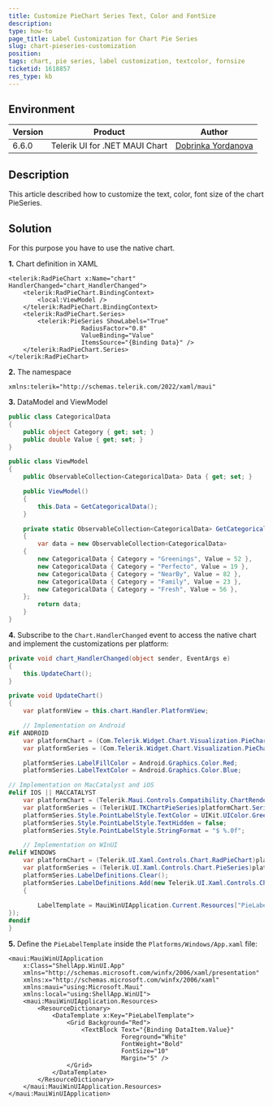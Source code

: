 ```yaml
---
title: Customize PieChart Series Text, Color and FontSize
description: 
type: how-to
page_title: Label Customization for Chart Pie Series
slug: chart-pieseries-customization
position: 
tags: chart, pie series, label customization, textcolor, fornsize
ticketid: 1618857
res_type: kb
---
```


## Environment
| Version | Product | Author | 
| --- | --- | ---- | 
| 6.6.0 | Telerik UI for .NET MAUI Chart | [Dobrinka Yordanova](https://www.telerik.com/blogs/author/dobrinka-yordanova)| 


## Description

This article described how to customize the text, color, font size of the chart PieSeries.

## Solution

For this purpose you have to use the native chart. 

**1.** Chart definition in XAML

```XAML
<telerik:RadPieChart x:Name="chart" HandlerChanged="chart_HandlerChanged">
    <telerik:RadPieChart.BindingContext>
        <local:ViewModel />
    </telerik:RadPieChart.BindingContext>
    <telerik:RadPieChart.Series>
        <telerik:PieSeries ShowLabels="True"
                    RadiusFactor="0.8"
                    ValueBinding="Value"
                    ItemsSource="{Binding Data}" />
    </telerik:RadPieChart.Series>
</telerik:RadPieChart>
```

**2.** The namespace

```XAML
xmlns:telerik="http://schemas.telerik.com/2022/xaml/maui"
```

**3.** DataModel and ViewModel

```C#
public class CategoricalData
{
    public object Category { get; set; }
    public double Value { get; set; }
}

public class ViewModel
{
    public ObservableCollection<CategoricalData> Data { get; set; }

    public ViewModel()
    {
        this.Data = GetCategoricalData();
    }

    private static ObservableCollection<CategoricalData> GetCategoricalData()
    {
        var data = new ObservableCollection<CategoricalData>
    {
        new CategoricalData { Category = "Greenings", Value = 52 },
        new CategoricalData { Category = "Perfecto", Value = 19 },
        new CategoricalData { Category = "NearBy", Value = 82 },
        new CategoricalData { Category = "Family", Value = 23 },
        new CategoricalData { Category = "Fresh", Value = 56 },
    };
        return data;
    }
}
```

**4.** Subscribe to the `Chart.HandlerChanged` event to access the native chart and implement the customizations per platform: 

```C#
private void chart_HandlerChanged(object sender, EventArgs e)
{
    this.UpdateChart();
}

private void UpdateChart()
{
    var platformView = this.chart.Handler.PlatformView;

    // Implementation on Android
#if ANDROID
    var platformChart = (Com.Telerik.Widget.Chart.Visualization.PieChart.RadPieChartView)platformView;
    var platformSeries = (Com.Telerik.Widget.Chart.Visualization.PieChart.PieSeries)platformChart.Series.Get(0);

    platformSeries.LabelFillColor = Android.Graphics.Color.Red;
    platformSeries.LabelTextColor = Android.Graphics.Color.Blue;

// Implementation on MacCatalyst and iOS
#elif IOS || MACCATALYST
    var platformChart = (Telerik.Maui.Controls.Compatibility.ChartRenderer.iOS.TKExtendedChart)platformView;
    var platformSeries = (TelerikUI.TKChartPieSeries)platformChart.Series[0];
    platformSeries.Style.PointLabelStyle.TextColor = UIKit.UIColor.Green;
    platformSeries.Style.PointLabelStyle.TextHidden = false;
    platformSeries.Style.PointLabelStyle.StringFormat = "$ %.0f";

    // Implementation on WInUI
#elif WINDOWS
    var platformChart = (Telerik.UI.Xaml.Controls.Chart.RadPieChart)platformView;
    var platformSeries = (Telerik.UI.Xaml.Controls.Chart.PieSeries)platformChart.Series[0];
    platformSeries.LabelDefinitions.Clear();
    platformSeries.LabelDefinitions.Add(new Telerik.UI.Xaml.Controls.Chart.ChartSeriesLabelDefinition 
    { 
            
        LabelTemplate = MauiWinUIApplication.Current.Resources["PieLabelTemplate"] as Microsoft.UI.Xaml.DataTemplate
});
#endif
}
```

**5.** Define the `PieLabelTemplate` inside the `Platforms/Windows/App.xaml` file:

```XAML
<maui:MauiWinUIApplication
    x:Class="ShellApp.WinUI.App"
    xmlns="http://schemas.microsoft.com/winfx/2006/xaml/presentation"
    xmlns:x="http://schemas.microsoft.com/winfx/2006/xaml"
    xmlns:maui="using:Microsoft.Maui"
    xmlns:local="using:ShellApp.WinUI">
    <maui:MauiWinUIApplication.Resources>
        <ResourceDictionary>
            <DataTemplate x:Key="PieLabelTemplate">
                <Grid Background="Red">
                    <TextBlock Text="{Binding DataItem.Value}"
                               Foreground="White"
                               FontWeight="Bold"
                               FontSize="10"
                               Margin="5" />
                </Grid>
            </DataTemplate>
        </ResourceDictionary>
    </maui:MauiWinUIApplication.Resources>
</maui:MauiWinUIApplication>
```